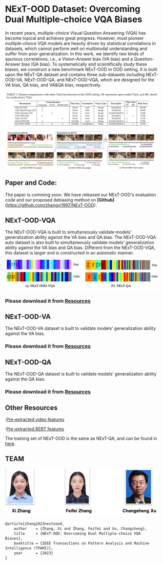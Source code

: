 # NExT-OOD Dataset: Overcoming Dual Multiple-choice VQA Biases

In recent years, multiple-choice Visual Question Answering (VQA) has become topical and achieves great progress. However, most pioneer multiple-choice VQA models are heavily driven by statistical correlations in datasets, which cannot perform well on multimodal understanding and suffer from poor generalization. In this work, we identify two kinds of spurious correlations, i.e., a Vision-Answer bias (VA bias) and a Question-Answer bias (QA bias). To systematically and scientifically study these biases, we construct a new benchmark NExT-OOD in OOD setting. It is built upon the NExT-QA dataset and contains three sub-datasets including NExT-OOD-VA, NExT-OOD-QA, and NExT-OOD-VQA, which are designed for the VA bias, QA bias, and VA&QA bias, respectively.


![img](table.png)

![img](sample.png)


## Paper and Code: 
The paper is comming soon.
We have released our NExT-OOD's evaluation code and our proposed debiasing method on **[Github]**(https://github.com/zhangxi1997/NExT-OOD).

## NExT-OOD-VQA
The NExT-OOD-VQA is built to simultaneously validate models’ generalization ability against the VA bias and QA bias.
The NExT-OOD-VQA auto dataset is also built to simultaneously validate models’ generalization ability against the VA bias and QA bias. Different from the NExT-OOD-VQA, this dataset is larger and is constructed in an automatic manner.

![img](distribution.png)

### Please download it from [Resources](https://drive.google.com/drive/folders/1As-cD-jE_S9j1Pk_CbUmKMAHFKPlLrZJ?usp=sharing)

## NExT-OOD-VA
The NExT-OOD-VA dataset is built to validate models’ generalization ability against the VA bias.

### Please download it from [Resources](https://drive.google.com/drive/folders/1set0QRbQcDYcEBRyTDyLNI9GrDhF2meT?usp=sharing)

## NExT-OOD-QA
The NExT-OOD-QA dataset is built to validate models’ generalization ability against the QA bias.

### Please download it from [Resources](https://drive.google.com/drive/folders/18CNV5M2awf6pKSkjKQ2wA0NFfr1uor3Q?usp=sharing)

## Other Resources

·[Pre-extracted video features](https://drive.google.com/file/d/1rS5X_t_VSDF4uP3HL1gPQ0ZgWIEuglgk/view?usp=sharing)

·[Pre-extracted BERT features](https://drive.google.com/file/d/11C7ANtHlP6szJmoJ2Z9x2VAHdFgASMDI/view?usp=sharing)

The training set of NExT-OOD is the same as NExT-QA, and can be found in [here](https://drive.google.com/drive/folders/1iLiKq_U_11E2tUJQouPS_MT_RAJbUF5q?usp=sharing).

## TEAM
![img](team2.png)

```
@article{zhang2023nextoood,
    author    = {Zhang, Xi and Zhang, Feifei and Xu, Changsheng},
    title     = {NExT-OOD: Overcoming Dual Multiple-choice VQA Biases},
    booktitle = {IEEE Transactions on Pattern Analysis and Machine Intelligence (TPAMI)},
    year      = {2023}
}
```




